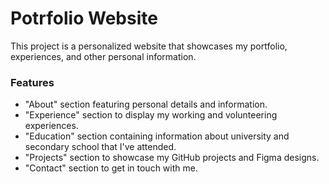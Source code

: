 # Potrfolio Website

This project is a personalized website that showcases my portfolio, experiences, and other personal information.

### Features

- "About" section featuring personal details and information.
- "Experience" section to display my working and volunteering experiences.
-  "Education" section containing information about university and secondary school that I've attended.
- "Projects" section to showcase my GitHub projects and Figma designs.
- "Contact" section to get in touch with me.
